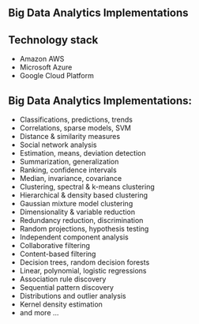 ## Big Data Analytics Implementations

## Technology stack
* Amazon AWS
* Microsoft Azure
* Google Cloud Platform

## Big Data Analytics Implementations:
- Classifications, predictions, trends
- Correlations, sparse models, SVM
- Distance & similarity measures
- Social network analysis
- Estimation, means, deviation detection 
- Summarization, generalization
- Ranking, confidence intervals
- Median, invariance, covariance
- Clustering, spectral & k-means clustering
- Hierarchical & density based clustering
- Gaussian mixture model clustering
- Dimensionality & variable reduction
- Redundancy reduction, discrimination
- Random projections, hypothesis testing
- Independent component analysis
- Collaborative filtering
- Content-based filtering
- Decision trees, random decision forests
- Linear, polynomial, logistic regressions
- Association rule discovery 
- Sequential pattern discovery 
- Distributions and outlier analysis
- Kernel density estimation
- and more ...
